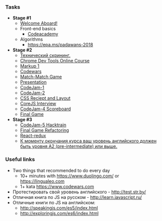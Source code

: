 ### Tasks

- **Stage #1**
  * [Welcome Aboard!](https://github.com/rolling-scopes-school/tasks/blob/2017-Q3/tasks/welcome-aboard.md)
  * Front-end basics
    * [Codeacademy](https://github.com/rolling-scopes-school/tasks/blob/2017-Q3/tasks/Codecademy_HTML_CSS_Course.md)
  * Algorithms
    * https://epa.ms/padawans-2018
- **Stage #2**
  * [Технический скрининг.](https://github.com/rolling-scopes-school/tasks/blob/2018-Q1/tasks/technical-screening.md)
  * [Chrome Dev Tools Online Course](https://www.codeschool.com/courses/discover-devtools)
  * [Markup 1](https://github.com/rolling-scopes-school/tasks/blob/2018-Q1/tasks/markup-1.md)
  * [Codewars](https://github.com/rolling-scopes-school/tasks/blob/2018-Q1/tasks/codewars.md)
  * [Match-Match Game](https://github.com/rolling-scopes-school/tasks/blob/2018-Q1/tasks/match-match-game.md)
  * [Presentation](https://github.com/rolling-scopes-school/tasks/blob/2018-Q1/tasks/presentation.md)
  * [CodeJam-1](https://github.com/rolling-scopes-school/tasks/blob/2018-Q1/tasks/make.md)
  * [CodeJam-2](https://github.com/rolling-scopes-school/tasks/blob/2018-Q1/tasks/CodeJam-2-notification.md)
  * [CSS Reciept and Layout](https://github.com/rolling-scopes-school/tasks/blob/2018-Q1/tasks/css-recipes-and-layouts.md)
  * [CoreJS Interview](https://github.com/rolling-scopes-school/tasks/blob/2018-Q1/tasks/interview-corejs.md)
  * [CodeJam-4 Scoreboard](https://github.com/rolling-scopes-school/tasks/blob/2018-Q1/tasks/codejam-scoreboard.md)
  * [Final Game](https://github.com/rolling-scopes-school/tasks/blob/2018-Q1/tasks/game.md)
- **Stage #3**
  * [CodeJam-5 Hacktrain](https://github.com/rolling-scopes-school/tasks/blob/2018-Q1/tasks/codejam-train.md)
  * [Final Game Refactoring](https://github.com/rolling-scopes-school/tasks/blob/2018-Q1/tasks/game-refactoring.md)
  * [React-redux](https://github.com/rolling-scopes-school/tasks/blob/2018-Q1/tasks/react-match-match-game.md)
  * [К моменту окончания курса ваш уровень английского должен быть уровня A2 (pre-intermediate) или выше.](https://github.com/rolling-scopes-school/tasks/blob/2017-Q3/tasks/english.md)
  

### Useful links
  * Two things that recommended to do every day
    * 10+ minutes with https://www.duolingo.com/ or https://lingualeo.com
    * 1+ kata https://www.codewars.com
  * Протестировать свой уровень английского - http://test.str.by/
  * Отличная книга по JS на русском - http://learn.javascript.ru/
  * Отличные книги по JS на английском:
     * http://speakingjs.com/es5/index.html
     * http://exploringjs.com/es6/index.html
